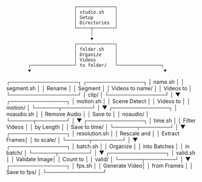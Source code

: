                              ┌──────────────┐
                             │ studio.sh    │
                             │ Setup        │
                             │ Directories  │
                             └─────┬────────┘
                                   │
                                   ▼
                             ┌──────────────┐
                             │ folder.sh    │
                             │ Organize     │
                             │ Videos       │
            ┌────────────────┘ to folder/   └────────────────┐
            ▼                                                 ▼
   ┌──────────────────┐                                ┌───────────────┐
   │ name.sh          │                                │ segment.sh    │
   │ Rename           │                                │ Segment       │
   │ Videos to name/  │                                │ Videos to     │
   └──────────────────┘                                │ clip/         │
                                                        └───────────────┘
                                                              │
                                                              ▼
                                                       ┌───────────────┐
                                                       │ motion.sh     │
                                                       │ Scene Detect  │
                                                       │ Videos to     │
                                                       │ motion/       │
                                                       └──────┬────────┘
                                                              │
                                                              ▼
                                                       ┌───────────────┐
                                                       │ noaudio.sh    │
                                                       │ Remove Audio  │
                                                       │ Save to       │
                                                       │ noaudio/      │
                                                       └──────┬────────┘
                                                              │
                                                              ▼
                                                       ┌───────────────┐
                                                       │ time.sh       │
                                                       │ Filter Videos │
                                                       │ by Length     │
                                                       │ Save to time/ │
                                                       └──────┬────────┘
                                                              │
                                                              ▼
                                                       ┌───────────────┐
                                                       │ resolution.sh │
                                                       │ Rescale and   │
                                                       │ Extract Frames│
                                                       │ to scale/     │
                                                       └──────┬────────┘
                                                              │
                                                              ▼
                                                       ┌───────────────┐
                                                       │ batch.sh      │
                                                       │ Organize      │
                                                       │ into Batches  │
                                                       │ in batch/     │
                                                       └──────┬────────┘
                                                              │
                                                              ▼
                                                       ┌───────────────┐
                                                       │ valid.sh      │
                                                       │ Validate Image│
                                                       │ Count to      │
                                                       │ valid/        │
                                                       └──────┬────────┘
                                                              │
                                                              ▼
                                                       ┌───────────────┐
                                                       │ fps.sh        │
                                                       │ Generate Video│
                                                       │ from Frames   │
                                                       │ Save to fps/  │
                                                       └───────────────┘
